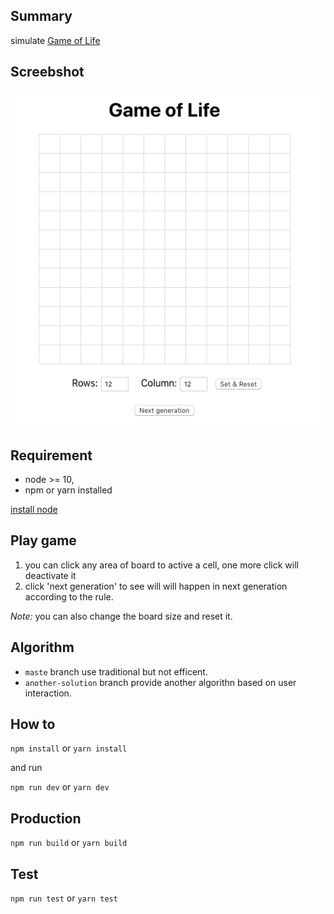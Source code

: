 ## Summary
simulate [Game of Life](https://en.wikipedia.org/wiki/Conway%27s_Game_of_Life)

## Screebshot
![screenshot](/public/screenshot.png)

## Requirement

- node >= 10,
- npm or yarn installed

[install node](https://nodejs.org/en/download/)

## Play game

1. you can click any area of board to active a cell, one more click will deactivate it
2. click 'next generation' to see will will happen in next generation according to the rule.

*Note:* you can also change the board size and reset it.

## Algorithm

- `maste` branch use traditional but not efficent.
- `another-solution` branch provide another algorithn based on user interaction.

## How to

`npm install` or `yarn install`

and run

`npm run dev` or `yarn dev`

## Production

`npm run build` or `yarn build`

## Test

`npm run test` or `yarn test`